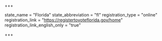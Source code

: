 +++

state_name = "Florida"
state_abbreviation = "fl"
registration_type = "online"
registration_link = "https://registertovoteflorida.gov/home"
registration_link_english_only = "true"

+++